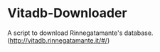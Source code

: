 # Vitadb-Downloader
A script to download Rinnegatamante's database.(http://vitadb.rinnegatamante.it/#/)
